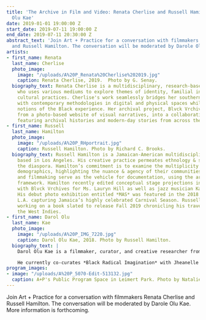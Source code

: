 ```yaml
---
title: 'The Archive in Film and Video: Renata Cherlise and Russell Hamilton with Darol
  Olu Kae'
date: 2019-01-01 19:00:00 Z
start_date: 2019-07-11 19:00:00 Z
end_date: 2019-07-11 20:30:00 Z
abstract_text: 'Join Art + Practice for a conversation with filmmakers Renata Cherlise
  and Russell Hamilton. The conversation will be moderated by Darole Olu Kae. '
artists:
- first_name: Renata
  last_name: Cherlise
  photo_image:
    image: "/uploads/A%20P_Renata%20Cherlise%202019.jpg"
    caption: Renata Cherlise, 2019.  Photo by G. Senay.
  biography_text: Renata Cherlise is a multidisciplinary, research-based visual artist
    who uses various mediums to explore themes of identity, familial interiors, and
    cultural practices. Cherlise's work seamlessly bridges her southern upbringing
    with contemporary methodologies in digital and physical spaces while reimagining
    notions of the Black experience. Her archival project, Blvck Vrchives, has evolved
    from a photo-based website of visual narratives, into a collaborative platform
    featuring archival histories and modern-day stories from across the African diaspora.
- first_name: Russell
  last_name: Hamilton
  photo_image:
    image: "/uploads/A%20P_RHportrait.jpg"
    caption: Russell Hamilton. Photo by Richard C. Brooks.
  biography_text: Russell Hamilton is a Jamaican-American multidisciplinary artist
    based in Los Angeles. His creative practice permeates ethnology & sociology throughout
    the diaspora. Hamilton’s commitment is to examine the multiplicity of marginalized
    demographics, highlighting the nuance & agency of their communities. Photography
    and filmmaking serve as the vehicle for documentation, using the archives as his
    framework. Hamilton recently edited conceptual stage projections in conjunction
    with Blvck Vrchives for Ms. Lauryn Hill as well as jazz musician Kamasi Washington.
    His debut photo exhibition entitled *MAS* was featured in the 2018 Month of Photography
    L.A. capturing Jamaica’s highly celebrated Carnival Season. Russell is currently
    working on a book slated to release Fall 2019 chronicling his travels throughout
    the West Indies.
- first_name: Darol Olu
  last_name: Kae
  photo_image:
    image: "/uploads/A%20P_IMG_7220.jpg"
    caption: Darol Olu Kae, 2018. Photo by Russell Hamilton.
  biography_text: |
    Darol Olu Kae is a filmmaker, curator, and creative researcher from and based in Los Angeles whose artistic and curatorial practice is concerned with the reverberations of collective memory, time, mythology and history through a critical and contemporary practice that blurs the line between poetics and politics, imagination and reality.

    He currently co-curates *Black Radical Imagination* with Jheanelle Brown. Black Radical Imagination is a touring program of visual shorts co-founded by Erin Christovale and Amir George that highlights new voices and stories within the African diaspora. Additionally, he serves as program coordinator for The Underground Museum’s Future Filmmakers Program at Dorsey High School in South Central and operates as both curriculum developer and teaching artist at Centennial High School in Compton, where he helped to create an after-school film program.
program_images:
- image: "/uploads/A%20P_5070-Edit-513132.jpg"
  caption: A+P's Public Program Space in Leimert Park. Photo by Natalie Hon.
---
```


Join Art + Practice for a conversation with filmmakers Renata Cherlise and Russell Hamilton. The conversation will be moderated by Darole Olu Kae. More information is forthcoming.